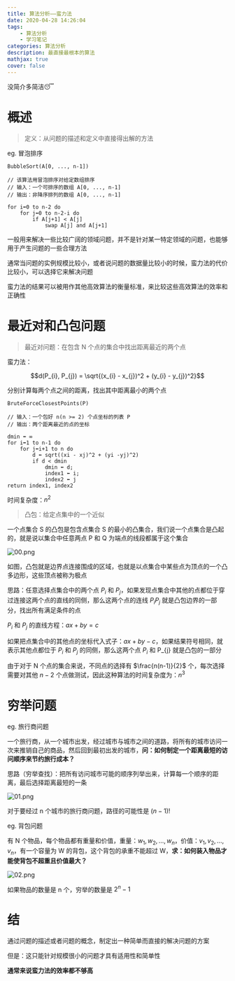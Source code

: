 ```yaml
---
title: 算法分析——蛮力法
date: 2020-04-28 14:26:04
tags:
    - 算法分析
    - 学习笔记
categories: 算法分析
description: 最直接最根本的算法
mathjax: true
cover: false
---
```


没简介多简洁😴

<!-- more -->

# 概述

> 定义：从问题的描述和定义中直接得出解的方法

eg. 冒泡排序

```
BubbleSort(A[0, ..., n-1])

// 该算法用冒泡排序对给定数组排序
// 输入：一个可排序的数组 A[0, ..., n-1]
// 输出：非降序排列的数组 A[0, ..., n-1]

for i⬅0 to n-2 do
    for j⬅0 to n-2-i do
        if A[j+1] < A[j]
            swap A[j] and A[j+1]
```

一般用来解决一些比较广阔的领域问题，并不是针对某一特定领域的问题，也能够用于产生问题的一些合理方法

通常当问题的实例规模比较小，或者说问题的数据量比较小的时候，蛮力法的代价比较小，可以选择它来解决问题

蛮力法的结果可以被用作其他高效算法的衡量标准，来比较这些高效算法的效率和正确性

# 最近对和凸包问题

> 最近对问题：在包含 N 个点的集合中找出距离最近的两个点

蛮力法：

$$d(P_{i}, P_{j}) = \sqrt{(x_{i} - x_{j})^2 + (y_{i} - y_{j})^2}$$

分别计算每两个点之间的距离，找出其中距离最小的两个点

```
BruteForceClosestPoints(P)

// 输入：一个包好 n(n >= 2) 个点坐标的列表 P
// 输出：两个距离最近的点的坐标

dmin ⬅ ∞
for i⬅1 to n-1 do
    for j⬅i+1 to n do
        d ⬅ sqrt((xi - xj)^2 + (yi -yj)^2)
        if d < dmin
            dmin ⬅ d;
            index1 ⬅ i;
            index2 ⬅ j
return index1, index2
```

时间复杂度：$n^2$

> 凸包：给定点集中的一个近似

一个点集合 S 的凸包是包含点集合 S 的最小的凸集合，我们说一个点集合是凸起的，就是说以集合中任意两点 P 和 Q 为端点的线段都属于这个集合

![00.png](https://cdn.jsdelivr.net/gh/TUFZ/ImgHosting//TUFZ-Img/article/2020/04/20Apr28A/00.png)

如图，凸包就是边界点连接围成的区域，也就是以点集合中某些点为顶点的一个凸多边形，这些顶点被称为极点

思路：任意选择点集合中的两个点 $P_{i}$ 和 $P_{j}$，如果发现点集合中其他的点都位于穿过连接这两个点的直线的同侧，那么这两个点的连线 $P_{i}P_{j}$ 就是凸包边界的一部分，找出所有满足条件的点

$P_{i}$ 和 $P_{j}$ 的直线方程：$ax + by = c$

如果把点集合中的其他点的坐标代入式子：$ax + by - c$，如果结果符号相同，就表示其他点都位于 $P_{i}$ 和 $P_{j}$ 的同侧，那么这两个点 $P_{i}$ 和 P_{j} 就是凸包的一部分

由于对于 N 个点的集合来说，不同点的选择有 $\frac{n(n-1)}{2}$ 个，每次选择需要对其他 $n-2$ 个点做测试，因此这种算法的时间复杂度为：$n^3$

# 穷举问题

eg. 旅行商问题

一个旅行商，从一个城市出发，经过城市与城市之间的道路，将所有的城市访问一次来推销自己的商品，然后回到最初出发的城市，**问：如何制定一个距离最短的访问顺序来节约旅行成本？**

思路（穷举查找）：把所有访问城市可能的顺序列举出来，计算每一个顺序的距离，最后选择距离最短的一条

![01.png](https://cdn.jsdelivr.net/gh/TUFZ/ImgHosting//TUFZ-Img/article/2020/04/20Apr28A/01.png)

对于要经过 n 个城市的旅行商问题，路径的可能性是 $(n-1)!$

eg. 背包问题

有 N 个物品，每个物品都有重量和价值，重量：$w_{1}, w_{2}, ..., w_{n}$，价值：$v_{1}, v_{2}, ..., v_{n}$，有一个容量为 W 的背包，这个背包的承重不能超过 W，**求：如何装入物品才能使背包不超重且价值最大？**

![02.png](https://cdn.jsdelivr.net/gh/TUFZ/ImgHosting//TUFZ-Img/article/2020/04/20Apr28A/02.png)

如果物品的数量是 n 个，穷举的数量是 $2^n-1$

# 结

通过问题的描述或者问题的概念，制定出一种简单而直接的解决问题的方案

但是：这只能针对规模很小的问题才具有适用性和简单性

**通常来说蛮力法的效率都不够高**